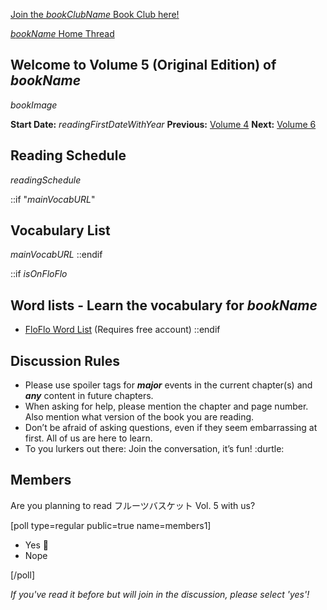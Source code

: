 <!-- 
Volume 5 (Original Ed.): $bookName$

^^^^^^^^^^^^^^^ Use this for the thread title!
-->

[Join the $bookClubName$ Book Club here!]($bookClubURL$) 

[$bookName$ Home Thread]($bookHomeThreadURL$)

## Welcome to Volume 5 (Original Edition) of $bookName$

$bookImage$

**Start Date:** $readingFirstDateWithYear$
**Previous:** [Volume 4](https://community.wanikani.com/t/x/46838)
**Next:**  [Volume 6](https://community.wanikani.com/t/x/49335)

## Reading Schedule

$readingSchedule$

::if "$mainVocabURL$"
## Vocabulary List

$mainVocabURL$
::endif

::if $isOnFloFlo$
## Word lists - Learn the vocabulary for $bookName$
* [FloFlo Word List](https://floflo.moe/books/) (Requires free account)
::endif

## Discussion Rules

* Please use spoiler tags for  ***major***  events in the current chapter(s) and  ***any***  content in future chapters.
* When asking for help, please mention the chapter and page number. Also mention what version of the book you are reading.
* Don’t be afraid of asking questions, even if they seem embarrassing at first. All of us are here to learn.
* To you lurkers out there: Join the conversation, it’s fun! :durtle:

## Members

Are you planning to read フルーツバスケット Vol. 5 with us?

[poll type=regular public=true name=members1]

* Yes :rice_ball:
* Nope

[/poll]

*If you've read it before but will join in the discussion, please select 'yes'!*
